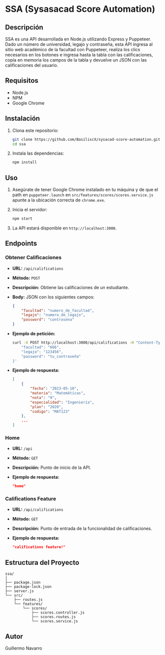 # SSA (Sysasacad Score Automation)

## Descripción

SSA es una API desarrollada en Node.js utilizando Express y Puppeteer. Dado un número de universidad, legajo y contraseña, esta API ingresa al sitio web académico de la facultad con Puppeteer, realiza los clics necesarios en los botones e ingresa hasta la tabla con las calificaciones, copia en memoria los campos de la tabla y devuelve un JSON con las calificaciones del usuario.

## Requisitos

- Node.js
- NPM
- Google Chrome

## Instalación

1. Clona este repositorio:

    ```bash
    git clone https://github.com/BasiliscX/sysacad-score-automation.git
    cd ssa
    ```

2. Instala las dependencias:

    ```bash
    npm install
    ```

## Uso

1. Asegúrate de tener Google Chrome instalado en tu máquina y de que el path en `puppeteer.launch` en `src/features/scores/scores.service.js` apunte a la ubicación correcta de `chrome.exe`.

2. Inicia el servidor:

    ```bash
    npm start
    ```

3. La API estará disponible en `http://localhost:3000`.

## Endpoints

### Obtener Calificaciones

- **URL:** `/api/califications`
- **Método:** `POST`
- **Descripción:** Obtiene las calificaciones de un estudiante.
- **Body:** JSON con los siguientes campos:

    ```json
    {
        "facultad": "numero_de_facultad",
        "legajo": "numero_de_legajo",
        "password": "contrasena"
    }
    ```

- **Ejemplo de petición:**

    ```bash
    curl -X POST http://localhost:3000/api/califications -H "Content-Type: application/json" -d '{
        "facultad": "666",
        "legajo": "123456",
        "password": "tu_contraseña"
    }'
    ```

- **Ejemplo de respuesta:**

    ```json
    [
        {
            "fecha": "2023-05-10",
            "materia": "Matemáticas",
            "nota": "9",
            "especialidad": "Ingeniería",
            "plan": "2020",
            "codigo": "MAT123"
        },
        ...
    ]
    ```

### Home

- **URL:** `/api`
- **Método:** `GET`
- **Descripción:** Punto de inicio de la API.
- **Ejemplo de respuesta:**

    ```json
    "home"
    ```

### Califications Feature

- **URL:** `/api/califications`
- **Método:** `GET`
- **Descripción:** Punto de entrada de la funcionalidad de calificaciones.
- **Ejemplo de respuesta:**

    ```json
    "califications feature!"
    ```

## Estructura del Proyecto

```
ssa/
│
├── package.json
├── package-lock.json
├── server.js
└── src/
    ├── routes.js
    └── features/
        └── scores/
            ├── scores.controller.js
            ├── scores.routes.js
            └── scores.service.js
```

## Autor

Guillermo Navarro
